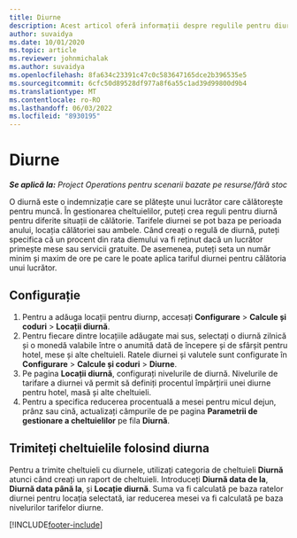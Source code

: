 ```yaml
---
title: Diurne
description: Acest articol oferă informații despre regulile pentru diurnă care sunt utilizate în Managementul cheltuielilor.
author: suvaidya
ms.date: 10/01/2020
ms.topic: article
ms.reviewer: johnmichalak
ms.author: suvaidya
ms.openlocfilehash: 8fa634c23391c47c0c583647165dce2b396535e5
ms.sourcegitcommit: 6cfc50d89528df977a8f6a55c1ad39d99800d9b4
ms.translationtype: MT
ms.contentlocale: ro-RO
ms.lasthandoff: 06/03/2022
ms.locfileid: "8930195"
---
```

# <a name="per-diems"></a>Diurne

_**Se aplică la:** Project Operations pentru scenarii bazate pe resurse/fără stoc_


O diurnă este o indemnizație care se plătește unui lucrător care călătorește pentru muncă. În gestionarea cheltuielilor, puteți crea reguli pentru diurnă pentru diferite situații de călătorie. Tarifele diurnei se pot baza pe perioada anului, locația călătoriei sau ambele. Când creați o regulă de diurnă, puteți specifica că un procent din rata diemului va fi reținut dacă un lucrător primește mese sau servicii gratuite. De asemenea, puteți seta un număr minim și maxim de ore pe care le poate aplica tariful diurnei pentru călătoria unui lucrător.

## <a name="configuration"></a>Configurație 

1. Pentru a adăuga locații pentru diurnp, accesați **Configurare** > **Calcule și coduri** > **Locații diurnă**.
2. Pentru fiecare dintre locațiile adăugate mai sus, selectați o diurnă zilnică și o monedă valabile între o anumită dată de începere și de sfârșit pentru hotel, mese și alte cheltuieli. Ratele diurnei și valutele sunt configurate în **Configurare** > **Calcule și coduri** > **Diurne**.
3. Pe pagina **Locații diurnă**, configurați nivelurile de diurnă. Nivelurile de tarifare a diurnei vă permit să definiți procentul împărțirii unei diurne pentru hotel, masă și alte cheltuieli. 
4. Pentru a specifica reducerea procentuală a mesei pentru micul dejun, prânz sau cină, actualizați câmpurile de pe pagina **Parametrii de gestionare a cheltuielilor** pe fila **Diurnă**. 
    
## <a name="submit-expenses-using-per-diem"></a>Trimiteți cheltuielile folosind diurna
Pentru a trimite cheltuieli cu diurnele, utilizați categoria de cheltuieli **Diurnă** atunci când creați un raport de cheltuieli. Introduceți **Diurnă data de la**, **Diurnă data până la**, și **Locație diurnă**. Suma va fi calculată pe baza ratelor diurnei pentru locația selectată, iar reducerea mesei va fi calculată pe baza nivelurilor tarifelor diurne.


[!INCLUDE[footer-include](../includes/footer-banner.md)]